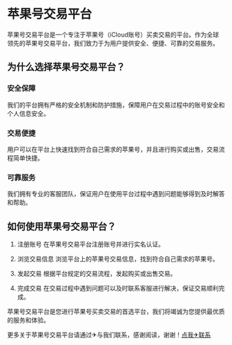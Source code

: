 # 苹果号交易平台

苹果号交易平台是一个专注于苹果号（iCloud账号）买卖交易的平台。作为全球领先的苹果号交易平台，我们致力于为用户提供安全、便捷、可靠的交易服务。

## 为什么选择苹果号交易平台？

### 安全保障
我们的平台拥有严格的安全机制和防护措施，保障用户在交易过程中的账号安全和个人信息安全。

### 交易便捷
用户可以在平台上快速找到符合自己需求的苹果号，并且进行购买或出售，交易流程简单快捷。

### 可靠服务
我们拥有专业的客服团队，保证用户在使用平台过程中遇到问题能够得到及时解答和帮助。

## 如何使用苹果号交易平台？

1. 注册账号
在苹果号交易平台注册账号并进行实名认证。

2. 浏览交易信息
浏览平台上的苹果号交易信息，找到符合自己需求的苹果号。

3. 发起交易
根据平台规定的交易流程，发起购买或出售交易。

4. 完成交易
在交易过程中遇到问题可以及时联系客服进行解决，保证交易顺利完成。

苹果号交易平台是您进行苹果号买卖交易的首选平台，我们将竭诚为您提供最优质的服务和体验。

更多关于苹果号交易平台请通过✈与我们联系，感谢阅读，谢谢！[点我✈联系](https://c.k02.cc)